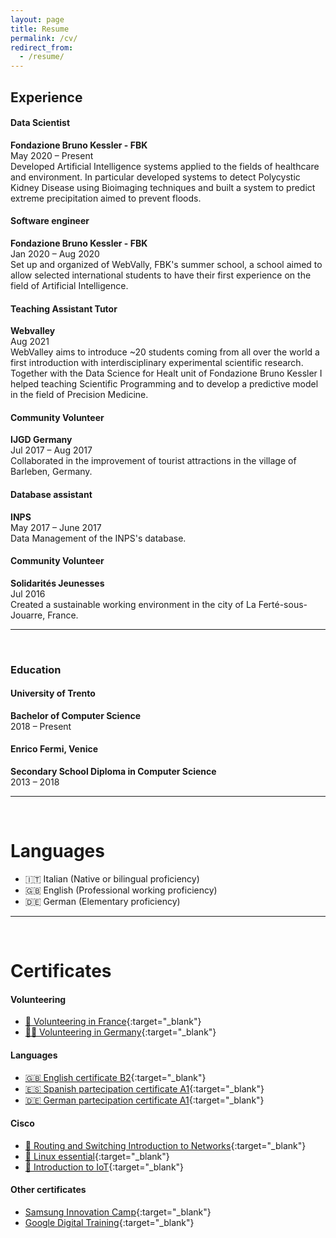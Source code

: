 ```yaml
---
layout: page
title: Resume
permalink: /cv/
redirect_from:
  - /resume/
---
```


## Experience
#### **Data Scientist**
**Fondazione Bruno Kessler - FBK**  
May 2020 – Present  
Developed Artificial Intelligence systems applied to the fields of healthcare and environment.
In particular developed systems to detect Polycystic Kidney Disease using Bioimaging techniques and built a system to predict extreme precipitation aimed to prevent floods.

#### **Software engineer**
**Fondazione Bruno Kessler - FBK**  
Jan 2020 – Aug 2020  
Set up and organized of WebVally, FBK's summer school, a school aimed to allow selected international students to have their first experience on the field of Artificial Intelligence.

#### **Teaching Assistant Tutor**
**Webvalley**  
Aug 2021  
WebValley aims to introduce ~20 students coming from all over the world a first introduction with interdisciplinary experimental scientific research. Together with the Data Science for Healt unit of Fondazione Bruno Kessler I helped teaching Scientific Programming and to develop a predictive model in the field of Precision Medicine.

#### **Community Volunteer**
**IJGD Germany**  
Jul 2017 – Aug 2017  
Collaborated in the improvement of tourist attractions in the village of Barleben, Germany.

#### **Database assistant**
**INPS**  
May 2017 – June 2017  
Data Management of the INPS's database.

#### **Community Volunteer**
**Solidarités Jeunesses**  
Jul 2016  
Created a sustainable working environment in the city of La Ferté-sous-Jouarre, France.

---
<br />

### Education
#### **University of Trento**
**Bachelor of Computer Science**  
2018 – Present

#### **Enrico Fermi, Venice**
**Secondary School Diploma in Computer Science**  
2013 – 2018

---
<br />

# Languages
- 🇮🇹 Italian (Native or bilingual proficiency)
- 🇬🇧 English (Professional working proficiency)
- 🇩🇪 German (Elementary proficiency)

---
<br />

# Certificates
#### Volunteering
- [🙋 Volunteering in France](/file/Lunaria_France_certificate.pdf){:target="_blank"}
- [🙋‍♂ Volunteering in Germany](/file/Lunaria_Germany_certificate.pdf){:target="_blank"}

#### Languages
- [🇬🇧 English certificate B2](/file/English_B2_certificate.pdf){:target="_blank"}
- [🇪🇸 Spanish partecipation certificate A1](/file/Spanish_A1_certificate.pdf){:target="_blank"}
- [🇩🇪 German partecipation certificate A1](/file/German_A1_certificate.pdf){:target="_blank"}

#### Cisco
- [📶 Routing and Switching Introduction to Networks](/file/CCNA_Routing_and_Switching_Introduction_to_Networks_certificate.pdf){:target="_blank"}
- [🐧 Linux essential](/file/Linux_essential_certificate.pdf){:target="_blank"}
- [📲 Introduction to IoT](/file/Introduction_to_IoT_certificate.pdf){:target="_blank"}

#### Other certificates
- [Samsung Innovation Camp](/file/Samsung_Innovation_Camp_certificate.pdf){:target="_blank"}
- [Google Digital Training](/file/Google_Digital_Training_certificate.pdf){:target="_blank"}

